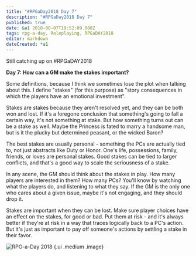 ```yaml
---
title: "#RPGaDay2018 Day 7"
description: "#RPGaDay2018 Day 7"
published: true
date: &a1 2018-08-07T19:52:09.000Z
tags: rpg-a-day, Roleplaying, RPGaDAY2018
editor: markdown
dateCreated: *a1
---
```


Still catching up on #RPGaDAY2018

**Day 7: How can a GM make the stakes important?**

Some definitions, because I think we sometimes lose the plot when talking about this. I define "stakes" (for this purpose) as "story consequences in which the players have an emotional investment".

Stakes are stakes because they aren't resolved yet, and they can be both won and lost. If it's a foregone conclusion that something's going to fall a certain way, it's not something at stake. But how something turns out can be a stake as well. Maybe the Princess is fated to marry a handsome man, but is it the plucky but determined peasant, or the wicked Baron?

<!-- more -->

The best stakes are usually personal - something the PCs are actually tied to, not just abstracts like Duty or Honor. One's life, possessions, family, friends, or loves are personal stakes. Good stakes can be tied to larger conflicts, and that's a good way to scale the seriousness of a stake.

In any scene, the GM should think about the stakes in play. How many players are interested in them? How many PCs? You'll know by watching what the players do, and listening to what they say. If the GM is the only one who cares about a given issue, maybe it's not engaging, and they should drop it.

Stakes are important when they can be lost. Make sure player choices have an effect on the stakes, for good or bad. Put them at risk - and it's always better if they're at risk in a way that traces logically back to a PC's action. But it's just as important to pay off someone's actions by settling a stake in their favor.

![RPG-a-Day 2018](/assets/rpg/RPG-a-Day%202018.jpg) {.ui .medium .image}
